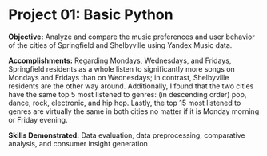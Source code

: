 # Project 01: Basic Python
 
**Objective:** Analyze and compare the music preferences and user behavior of the cities of Springfield and Shelbyville using Yandex Music data. 

**Accomplishments:** Regarding Mondays, Wednesdays, and Fridays, Springfield residents as a whole listen to significantly more songs on Mondays and Fridays than on Wednesdays; in contrast, Shelbyville residents are the other way around. Additionally, I found that the two cities have the same top 5 most listened to genres: (in descending order) pop, dance, rock, electronic, and hip hop. Lastly, the top 15 most listened to genres are virtually the same in both cities no matter if it is Monday morning or Friday evening.

**Skills Demonstrated:** Data evaluation, data preprocessing, comparative analysis, and consumer insight generation
